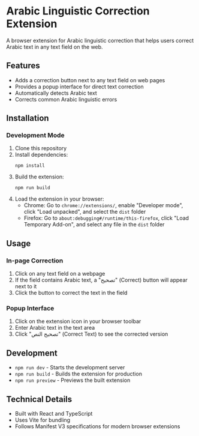# Arabic Linguistic Correction Extension

A browser extension for Arabic linguistic correction that helps users correct Arabic text in any text field on the web.

## Features

- Adds a correction button next to any text field on web pages
- Provides a popup interface for direct text correction
- Automatically detects Arabic text
- Corrects common Arabic linguistic errors

## Installation

### Development Mode

1. Clone this repository
2. Install dependencies:
   ```
   npm install
   ```
3. Build the extension:
   ```
   npm run build
   ```
4. Load the extension in your browser:
   - Chrome: Go to `chrome://extensions/`, enable "Developer mode", click "Load unpacked", and select the `dist` folder
   - Firefox: Go to `about:debugging#/runtime/this-firefox`, click "Load Temporary Add-on", and select any file in the `dist` folder

## Usage

### In-page Correction

1. Click on any text field on a webpage
2. If the field contains Arabic text, a "تصحيح" (Correct) button will appear next to it
3. Click the button to correct the text in the field

### Popup Interface

1. Click on the extension icon in your browser toolbar
2. Enter Arabic text in the text area
3. Click "تصحيح النص" (Correct Text) to see the corrected version

## Development

- `npm run dev` - Starts the development server
- `npm run build` - Builds the extension for production
- `npm run preview` - Previews the built extension

## Technical Details

- Built with React and TypeScript
- Uses Vite for bundling
- Follows Manifest V3 specifications for modern browser extensions
